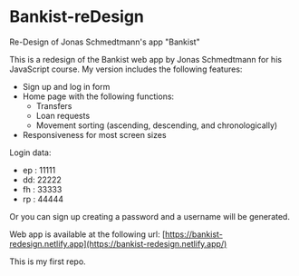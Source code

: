 # Bankist-reDesign
Re-Design of Jonas Schmedtmann's app "Bankist"

This is a redesign of the Bankist web app by Jonas Schmedtmann for his JavaScript course. My version includes the following features:
  - Sign up and log in form
  - Home page with the following functions:
    - Transfers
    - Loan requests
    - Movement sorting (ascending, descending, and chronologically)
  - Responsiveness for most screen sizes

Login data:
- ep : 11111
- dd: 22222
- fh : 33333
- rp : 44444

Or you can sign up creating a password and a username will be generated.

Web app is available at the following url: [https://bankist-redesign.netlify.app](https://bankist-redesign.netlify.app/)

This is my first repo.
